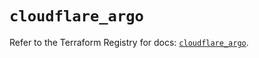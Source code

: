 # `cloudflare_argo`

Refer to the Terraform Registry for docs: [`cloudflare_argo`](https://registry.terraform.io/providers/cloudflare/cloudflare/4.23.0/docs/resources/argo).
